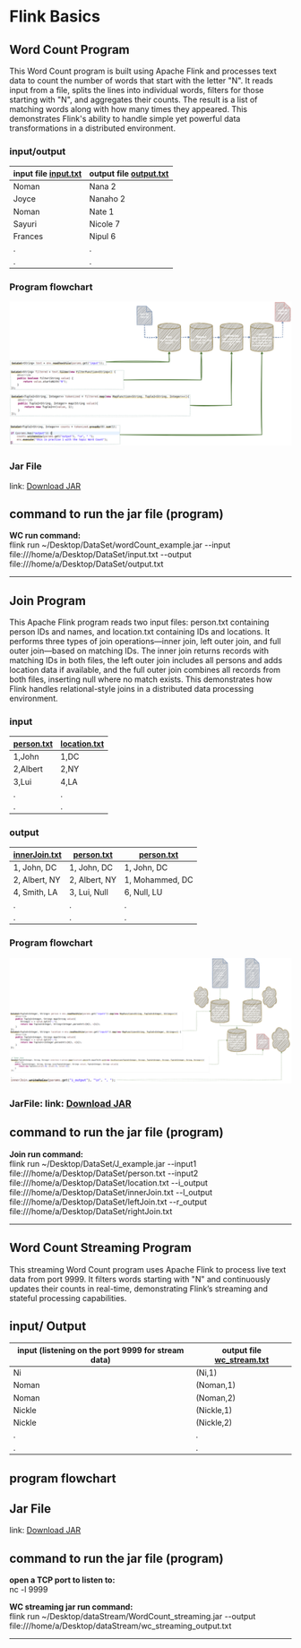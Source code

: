 # Flink Basics

## Word Count Program

This Word Count program is built using Apache Flink and processes text data to count the number of words that start with the letter "N". It reads input from a file, splits the lines into individual words, filters for those starting with "N", and aggregates their counts. The result is a list of matching words along with how many times they appeared. This demonstrates Flink's ability to handle simple yet powerful data transformations in a distributed environment.

### input/output

| input file [input.txt](../files/input.txt) | output file [output.txt](../files/output.txt) |
| ------------------------------------------ | --------------------------------------------- |
| Noman                                      | Nana 2                                        |
| Joyce                                      | Nanaho 2                                      |
| Noman                                      | Nate 1                                        |
| Sayuri                                     | Nicole 7                                      |
| Frances                                    | Nipul 6                                       |
| .                                          | .                                             |
| .                                          | .                                             |

### Program flowchart

![Word Count Program Flowchart](../images/wc.png)

### Jar File

link: [Download JAR](../jar_files/wordCount_example.jar)

## command to run the jar file (program)

**WC run command:**<br/>
flink run ~/Desktop/DataSet/wordCount_example.jar --input file:///home/a/Desktop/DataSet/input.txt --output file:///home/a/Desktop/DataSet/output.txt

---

## Join Program

This Apache Flink program reads two input files: person.txt containing person IDs and names, and location.txt containing IDs and locations. It performs three types of join operations—inner join, left outer join, and full outer join—based on matching IDs. The inner join returns records with matching IDs in both files, the left outer join includes all persons and adds location data if available, and the full outer join combines all records from both files, inserting null where no match exists. This demonstrates how Flink handles relational-style joins in a distributed data processing environment.

### input

| [person.txt](../files/person.txt) | [location.txt](../files/location.txt) |
| --------------------------------- | ------------------------------------- |
| 1,John                            | 1,DC                                  |
| 2,Albert                          | 2,NY                                  |
| 3,Lui                             | 4,LA                                  |
| .                                 | .                                     |
| .                                 | .                                     |

### output

| [innerJoin.txt](../files/person.txt) | [person.txt](../files/person.txt) | [person.txt](../files/person.txt) |
| ------------------------------------ | --------------------------------- | --------------------------------- |
| 1, John, DC                          | 1, John, DC                       | 1, John, DC                       |
| 2, Albert, NY                        | 2, Albert, NY                     | 1, Mohammed, DC                   |
| 4, Smith, LA                         | 3, Lui, Null                      | 6, Null, LU                       |
| .                                    | .                                 | .                                 |
| .                                    | .                                 | .                                 |

### Program flowchart

![Inner Join program Flowchart](../images/InnerJoin.drawio.png)

### JarFile: link: [Download JAR](../jar_files/J_example.jar)

## command to run the jar file (program)

**Join run command:**<br/>
flink run ~/Desktop/DataSet/J_example.jar --input1 file:///home/a/Desktop/DataSet/person.txt --input2 file:///home/a/Desktop/DataSet/location.txt --i_output file:///home/a/Desktop/DataSet/innerJoin.txt --l_output file:///home/a/Desktop/DataSet/leftJoin.txt --r_output file:///home/a/Desktop/DataSet/rightJoin.txt

---

## Word Count Streaming Program
This streaming Word Count program uses Apache Flink to process live text data from port 9999. It filters words starting with "N" and continuously updates their counts in real-time, demonstrating Flink’s streaming and stateful processing capabilities.

## input/ Output

| input (listening on the port 9999 for stream data) | output file [wc_stream.txt](../files/streaming/wc_streaming_output.txt) |
| ------------------------------------------ | --------------------------------------------- |
| Ni                                         | (Ni,1)                                        |
| Noman                                      | (Noman,1)                                     |
| Noman                                      | (Noman,2)                                     |
| Nickle                                     | (Nickle,1)                                    |
| Nickle                                     | (Nickle,2)                                    |
| .                                          | .                                             |
| .                                          | .                                             |

## program flowchart

## Jar File

link: [Download JAR](../jar_files/WordCount_streaming.jar)

## command to run the jar file (program)

**open a TCP port to listen to:**<br/>
nc -l 9999

**WC streaming jar run command:**<br/>
flink run ~/Desktop/dataStream/WordCount_streaming.jar --output file:///home/a/Desktop/dataStream/wc_streaming_output.txt



---